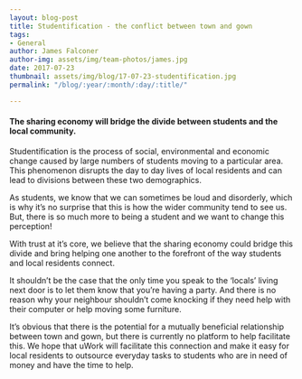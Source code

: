 ```yaml
---
layout: blog-post
title: Studentification - the conflict between town and gown
tags:
- General
author: James Falconer
author-img: assets/img/team-photos/james.jpg
date: 2017-07-23
thumbnail: assets/img/blog/17-07-23-studentification.jpg
permalink: "/blog/:year/:month/:day/:title/"

---
```

#### The sharing economy will bridge the divide between students and the local community.

Studentification is the process of social, environmental and economic change caused by large numbers of students moving to a particular area. This phenomenon disrupts the day to day lives of local residents and can lead to divisions between these two demographics.

As students, we know that we can sometimes be loud and disorderly, which is why it’s no surprise that this is how the wider community tend to see us. But, there is so much more to being a student and we want to change this perception!

With trust at it’s core, we believe that the sharing economy could bridge this divide and bring helping one another to the forefront of the way students and local residents connect.

It shouldn’t be the case that the only time you speak to the ‘locals’ living next door is to let them know that you’re having a party. And there is no reason why your neighbour shouldn’t come knocking if they need help with their computer or help moving some furniture.

It’s obvious that there is the potential for a mutually beneficial relationship between town and gown, but there is currently no platform to help facilitate this. We hope that uWork will facilitate this connection and make it easy for local residents to outsource everyday tasks to students who are in need of money and have the time to help.